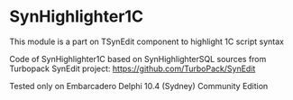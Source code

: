 # SynHighlighter1C
This module is a part on TSynEdit component to highlight 1C script syntax

Code of SynHighlighter1C based on SynHighlighterSQL sources from Turbopack SynEdit project: https://github.com/TurboPack/SynEdit

Tested only on Embarcadero Delphi 10.4 (Sydney) Community Edition
